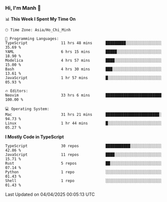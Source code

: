 ### Hi, I'm Manh 👋

<!--START_SECTION:waka-->
📊 **This Week I Spent My Time On** 

```text
🕑︎ Time Zone: Asia/Ho_Chi_Minh

💬 Programming Languages: 
TypeScript               11 hrs 48 mins      █████████░░░░░░░░░░░░░░░░   35.69 % 
YAML                     6 hrs 15 mins       █████░░░░░░░░░░░░░░░░░░░░   18.90 % 
Modelica                 4 hrs 57 mins       ████░░░░░░░░░░░░░░░░░░░░░   15.00 % 
Bash                     4 hrs 30 mins       ███░░░░░░░░░░░░░░░░░░░░░░   13.61 % 
JavaScript               1 hr 57 mins        █░░░░░░░░░░░░░░░░░░░░░░░░   05.93 % 

🔥 Editors: 
Neovim                   33 hrs 6 mins       █████████████████████████   100.00 % 

💻 Operating System: 
Mac                      31 hrs 21 mins      ████████████████████████░   94.73 % 
Linux                    1 hr 44 mins        █░░░░░░░░░░░░░░░░░░░░░░░░   05.27 % 
```

**I Mostly Code in TypeScript** 

```text
TypeScript               30 repos            ███████████░░░░░░░░░░░░░░   42.86 % 
JavaScript               11 repos            ████░░░░░░░░░░░░░░░░░░░░░   15.71 % 
Rust                     5 repos             ██░░░░░░░░░░░░░░░░░░░░░░░   07.14 % 
Python                   1 repo              ░░░░░░░░░░░░░░░░░░░░░░░░░   01.43 % 
Shell                    1 repo              ░░░░░░░░░░░░░░░░░░░░░░░░░   01.43 % 
```




 Last Updated on 04/04/2025 00:05:13 UTC
<!--END_SECTION:waka-->

